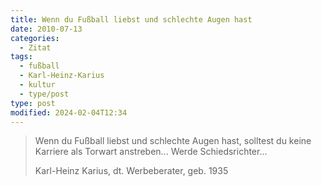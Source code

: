 ```yaml
---
title: Wenn du Fußball liebst und schlechte Augen hast
date: 2010-07-13
categories:
  - Zitat
tags:
  - fußball
  - Karl-Heinz-Karius
  - kultur
  - type/post
type: post
modified: 2024-02-04T12:34
---
```


> Wenn du Fußball liebst und schlechte Augen hast, solltest du keine Karriere als Torwart anstreben... Werde Schiedsrichter...
>
> Karl-Heinz Karius, dt. Werbeberater, geb. 1935
